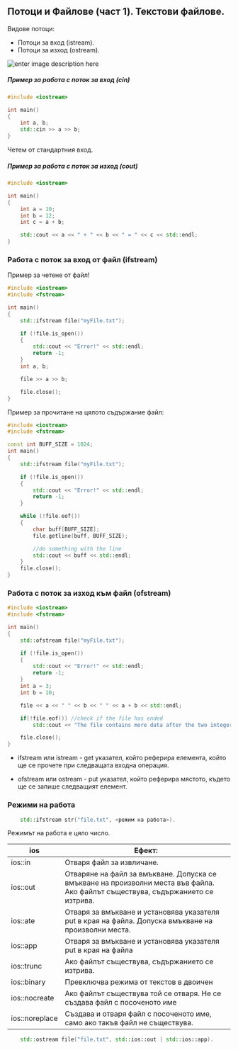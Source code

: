 ## Потоци и Файлове (част 1). Текстови файлове.

Видове потоци:

- Потоци за вход (istream).
- Потоци за изход (ostream).

![enter image description here](https://i.ibb.co/VDdDSnM/potoci.gif)

##### Пример за работа с поток за вход (cin)

```c++
#include <iostream>

int main()
{
	int a, b;
	std::cin >> a >> b;
}
```

Четем от стандартния вход.

##### Пример за работа с поток за изход (cout)

```c++
#include <iostream>

int main()
{
	int a = 10;
	int b = 12;
	int c = a + b;

	std::cout << a << " + " << b << " = " << c << std::endl;
}
```

### Работа с поток за вход от файл (ifstream)

Пример за четене от файл!

```c++
#include <iostream>
#include <fstream>

int main()
{
	std::ifstream file("myFile.txt");

	if (!file.is_open())
	{
		std::cout << "Error!" << std::endl;
		return -1;
	}
	int a, b;

	file >> a >> b;

	file.close();
}
```

Пример за прочитане на цялото съдържание файл:

```c++
#include <iostream>
#include <fstream>

const int BUFF_SIZE = 1024;
int main()
{
	std::ifstream file("myFile.txt");

	if (!file.is_open())
	{
		std::cout << "Error!" << std::endl;
		return -1;
	}

	while (!file.eof())
	{
		char buff[BUFF_SIZE];
		file.getline(buff, BUFF_SIZE);

		//do something with the line
		std::cout << buff << std::endl;
	}
	file.close();
}
```

### Работа с поток за изход към файл (ofstream)

```c++
#include <iostream>
#include <fstream>

int main()
{
	std::ofstream file("myFile.txt");

	if (!file.is_open())
	{
		std::cout << "Error!" << std::endl;
		return -1;
	}
	int a = 3;
	int b = 10;

	file << a << " " << b << " " << a + b << std::endl;

	if(!file.eof()) //check if the file has ended
		std::cout << "The file contains more data after the two integers!" << std::endl;

	file.close();
}
```

- ifstream или istream - get указател, който реферира елемента, който ще се прочете при следващата входна операция.

- ofstream или ostream - put указател, който реферира мястото, където ще се запише следващият елемент.

### Режими на работа

```c++
	std::ifstream str("file.txt", <режим на работа>).
```

Режимът на работа е цяло число.

| ios            | Ефект:                                                                                                                           |
| -------------- | -------------------------------------------------------------------------------------------------------------------------------- |
| ios::in        | Отваря файл за извличане.                                                                                                        |
| ios::out       | Отваряне на файл за вмъкване. Допуска се вмъкване на произволни места във файла. Ако файлът съществува, съдържанието се изтрива. |
| ios::ate       | Отваря за вмъкване и установява указателя put в края на файла. Допуска вмъкване на произволни места.                             |
| ios::app       | Отваря за вмъкване и установява указателя put в края на файла                                                                    |
| ios::trunc     | Ако файлът съществува, съдържанието се изтрива.                                                                                  |
| ios::binary    | Превключва режима от текстов в двоичен                                                                                           |
| ios::nocreate  | Ако файлът съществува той се отваря. Не се създава файл с посоченото име                                                         |
| ios::noreplace | Създава и отваря файл с посоченото име, само ако такъв файл не съществува.                                                       |

```c++
	std::ostream file("file.txt", std::ios::out | std::ios::app).
```
